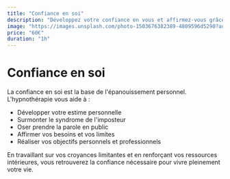 ```yaml
---
title: "Confiance en soi"
description: "Développez votre confiance en vous et affirmez-vous grâce à l'hypnothérapie."
image: "https://images.unsplash.com/photo-1503676382389-4809596d5290?auto=format&fit=crop&w=600&q=80"
price: "60€"
duration: "1h"
---
```


# Confiance en soi

La confiance en soi est la base de l'épanouissement personnel. L'hypnothérapie vous aide à :

- Développer votre estime personnelle
- Surmonter le syndrome de l'imposteur
- Oser prendre la parole en public
- Affirmer vos besoins et vos limites
- Réaliser vos objectifs personnels et professionnels

En travaillant sur vos croyances limitantes et en renforçant vos ressources intérieures, vous retrouverez la confiance nécessaire pour vivre pleinement votre vie.
